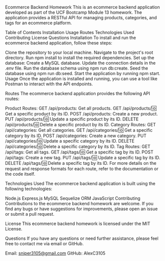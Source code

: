 Ecommerce Backend Homework
This is an ecommerce backend application developed as part of the UCF Bootcamp Module 13 homework. The application provides a RESTful API for managing products, categories, and tags for an ecommerce platform.

Table of Contents
Installation
Usage
Routes
Technologies Used
Contributing
License
Questions
Installation
To install and run the ecommerce backend application, follow these steps:

Clone the repository to your local machine.
Navigate to the project's root directory.
Run npm install to install the required dependencies.
Set up the database:
Create a MySQL database.
Update the connection details in the .env file.
Run the database schema using npm run db:create.
Seed the database using npm run db:seed.
Start the application by running npm start.
Usage
Once the application is installed and running, you can use a tool like Postman to interact with the API endpoints.

Routes
The ecommerce backend application provides the following API routes:

Product Routes:
GET /api/products: Get all products.
GET /api/products/:id: Get a specific product by its ID.
POST /api/products: Create a new product.
PUT /api/products/:id: Update a specific product by its ID.
DELETE /api/products/:id: Delete a specific product by its ID.
Category Routes:
GET /api/categories: Get all categories.
GET /api/categories/:id: Get a specific category by its ID.
POST /api/categories: Create a new category.
PUT /api/categories/:id: Update a specific category by its ID.
DELETE /api/categories/:id: Delete a specific category by its ID.
Tag Routes:
GET /api/tags: Get all tags.
GET /api/tags/:id: Get a specific tag by its ID.
POST /api/tags: Create a new tag.
PUT /api/tags/:id: Update a specific tag by its ID.
DELETE /api/tags/:id: Delete a specific tag by its ID.
For more details on the request and response formats for each route, refer to the documentation or the code itself.

Technologies Used
The ecommerce backend application is built using the following technologies:

Node.js
Express.js
MySQL
Sequelize ORM
JavaScript
Contributing
Contributions to the ecommerce backend homework are welcome. If you find any bugs or have suggestions for improvements, please open an issue or submit a pull request.

License
This ecommerce backend homework is licensed under the MIT License.

Questions
If you have any questions or need further assistance, please feel free to contact me via email or GitHub.

Email: sniper3105@gmail.com
GitHub: AlexC3105